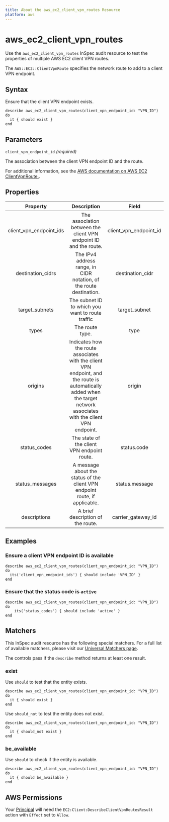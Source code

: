 ```yaml
---
title: About the aws_ec2_client_vpn_routes Resource
platform: aws
---
```


# aws_ec2_client_vpn_routes

Use the `aws_ec2_client_vpn_routes` InSpec audit resource to test the properties of multiple AWS EC2 client VPN routes.

The `AWS::EC2::ClientVpnRoute` specifies the network route to add to a client VPN endpoint.

## Syntax

Ensure that the client VPN endpoint exists.

    describe aws_ec2_client_vpn_routes(client_vpn_endpoint_id: "VPN_ID") do
      it { should exist }
    end

## Parameters

`client_vpn_endpoint_id` _(required)_

The association between the client VPN endpoint ID and the route.

For additional information, see the [AWS documentation on AWS EC2 ClientVpnRoute.](https://docs.aws.amazon.com/AWSCloudFormation/latest/UserGuide/aws-resource-ec2-clientvpnroute.html).

## Properties

| Property                 | Description                                                           | Field                  |
| :----------------------: | :-------------------------------------------------------------------: | :--------------------: |
| client_vpn_endpoint_ids  | The association between the client VPN endpoint ID and the route.     | client_vpn_endpoint_id |
| destination_cidrs        | The IPv4 address range, in CIDR notation, of the route destination.   | destination_cidr       |
| target_subnets           | The subnet ID to which you want to route traffic                      | target_subnet          |
| types                    | The route type.                                                       | type                   |
| origins                  | Indicates how the route associates with the client VPN endpoint, and the route is automatically added when the target network associates with the client VPN endpoint. | origin |
| status_codes             | The state of the client VPN endpoint route.                           | status.code |
| status_messages          | A message about the status of the client VPN endpoint route, if applicable.    | status.message |
| descriptions             | A brief description of the route.                                      | carrier_gateway_id |

## Examples

### Ensure a client VPN endpoint ID is available

    describe aws_ec2_client_vpn_routes(client_vpn_endpoint_id: "VPN_ID") do
      its('client_vpn_endpoint_ids') { should include 'VPN_ID' }
    end

### Ensure that the status code is `active`

    describe aws_ec2_client_vpn_routes(client_vpn_endpoint_id: "VPN_ID") do
        its('status_codes') { should include 'active' }
    end

## Matchers

This InSpec audit resource has the following special matchers. For a full list of available matchers, please visit our [Universal Matchers page](https://www.inspec.io/docs/reference/matchers/).

The controls pass if the `describe` method returns at least one result.

### exist

Use `should` to test that the entity exists.

    describe aws_ec2_client_vpn_routes(client_vpn_endpoint_id: "VPN_ID") do
      it { should exist }
    end

Use `should_not` to test the entity does not exist.

    describe aws_ec2_client_vpn_routes(client_vpn_endpoint_id: "VPN_ID") do
      it { should_not exist }
    end

### be_available

Use `should` to check if the entity is available.

    describe aws_ec2_client_vpn_routes(client_vpn_endpoint_id: "VPN_ID") do
      it { should be_available }
    end

## AWS Permissions

Your [Principal](https://docs.aws.amazon.com/IAM/latest/UserGuide/intro-structure.html#intro-structure-principal) will need the `EC2:Client:DescribeClientVpnRoutesResult` action with `Effect` set to `Allow`.
